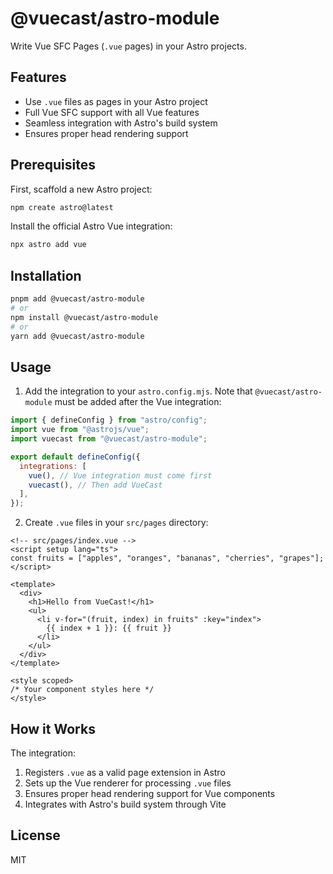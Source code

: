 # @vuecast/astro-module

Write Vue SFC Pages (`.vue` pages) in your Astro projects.

## Features

- Use `.vue` files as pages in your Astro project
- Full Vue SFC support with all Vue features
- Seamless integration with Astro's build system
- Ensures proper head rendering support

## Prerequisites

First, scaffold a new Astro project:

```bash
npm create astro@latest
```

Install the official Astro Vue integration:

```bash
npx astro add vue
```

## Installation

```bash
pnpm add @vuecast/astro-module
# or
npm install @vuecast/astro-module
# or
yarn add @vuecast/astro-module
```

## Usage

1. Add the integration to your `astro.config.mjs`. Note that `@vuecast/astro-module` must be added after the Vue integration:

```js
import { defineConfig } from "astro/config";
import vue from "@astrojs/vue";
import vuecast from "@vuecast/astro-module";

export default defineConfig({
  integrations: [
    vue(), // Vue integration must come first
    vuecast(), // Then add VueCast
  ],
});
```

2. Create `.vue` files in your `src/pages` directory:

```vue
<!-- src/pages/index.vue -->
<script setup lang="ts">
const fruits = ["apples", "oranges", "bananas", "cherries", "grapes"];
</script>

<template>
  <div>
    <h1>Hello from VueCast!</h1>
    <ul>
      <li v-for="(fruit, index) in fruits" :key="index">
        {{ index + 1 }}: {{ fruit }}
      </li>
    </ul>
  </div>
</template>

<style scoped>
/* Your component styles here */
</style>
```

## How it Works

The integration:

1. Registers `.vue` as a valid page extension in Astro
2. Sets up the Vue renderer for processing `.vue` files
3. Ensures proper head rendering support for Vue components
4. Integrates with Astro's build system through Vite

## License

MIT
